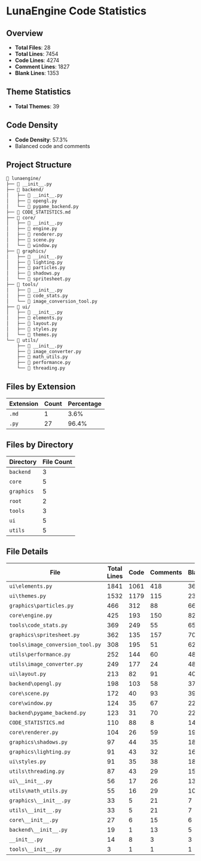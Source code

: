 # LunaEngine Code Statistics

## Overview

- **Total Files**: 28
- **Total Lines**: 7454
- **Code Lines**: 4274
- **Comment Lines**: 1827
- **Blank Lines**: 1353

## Theme Statistics

- **Total Themes**: 39

## Code Density

- **Code Density**: 57.3%
- Balanced code and comments

## Project Structure

```bash
📁 lunaengine/
├── 🐍 __init__.py
├── 📁 backend/
│   ├── 🐍 __init__.py
│   ├── 🐍 opengl.py
│   └── 🐍 pygame_backend.py
├── 📝 CODE_STATISTICS.md
├── 📁 core/
│   ├── 🐍 __init__.py
│   ├── 🐍 engine.py
│   ├── 🐍 renderer.py
│   ├── 🐍 scene.py
│   └── 🐍 window.py
├── 📁 graphics/
│   ├── 🐍 __init__.py
│   ├── 🐍 lighting.py
│   ├── 🐍 particles.py
│   ├── 🐍 shadows.py
│   └── 🐍 spritesheet.py
├── 📁 tools/
│   ├── 🐍 __init__.py
│   ├── 🐍 code_stats.py
│   └── 🐍 image_conversion_tool.py
├── 📁 ui/
│   ├── 🐍 __init__.py
│   ├── 🐍 elements.py
│   ├── 🐍 layout.py
│   ├── 🐍 styles.py
│   └── 🐍 themes.py
└── 📁 utils/
    ├── 🐍 __init__.py
    ├── 🐍 image_converter.py
    ├── 🐍 math_utils.py
    ├── 🐍 performance.py
    └── 🐍 threading.py
```

## Files by Extension

| Extension | Count | Percentage |
|-----------|-------|------------|
| `.md` | 1 | 3.6% |
| `.py` | 27 | 96.4% |

## Files by Directory

| Directory | File Count |
|-----------|------------|
| `backend` | 3 |
| `core` | 5 |
| `graphics` | 5 |
| `root` | 2 |
| `tools` | 3 |
| `ui` | 5 |
| `utils` | 5 |

## File Details

| File | Total Lines | Code | Comments | Blank | Size (KB) |
|------|------------|------|----------|-------|-----------|
| `ui\elements.py` | 1841 | 1061 | 418 | 362 | 71.8 |
| `ui\themes.py` | 1532 | 1179 | 115 | 238 | 56.0 |
| `graphics\particles.py` | 466 | 312 | 88 | 66 | 16.2 |
| `core\engine.py` | 425 | 193 | 150 | 82 | 16.0 |
| `tools\code_stats.py` | 369 | 249 | 55 | 65 | 15.1 |
| `graphics\spritesheet.py` | 362 | 135 | 157 | 70 | 13.3 |
| `tools\image_conversion_tool.py` | 308 | 195 | 51 | 62 | 12.7 |
| `utils\performance.py` | 252 | 144 | 60 | 48 | 9.1 |
| `utils\image_converter.py` | 249 | 177 | 24 | 48 | 9.4 |
| `ui\layout.py` | 213 | 82 | 91 | 40 | 7.2 |
| `backend\opengl.py` | 198 | 103 | 58 | 37 | 7.1 |
| `core\scene.py` | 172 | 40 | 93 | 39 | 5.4 |
| `core\window.py` | 124 | 35 | 67 | 22 | 3.9 |
| `backend\pygame_backend.py` | 123 | 31 | 70 | 22 | 3.9 |
| `CODE_STATISTICS.md` | 110 | 88 | 8 | 14 | 3.3 |
| `core\renderer.py` | 104 | 26 | 59 | 19 | 3.2 |
| `graphics\shadows.py` | 97 | 44 | 35 | 18 | 3.7 |
| `graphics\lighting.py` | 91 | 43 | 32 | 16 | 3.6 |
| `ui\styles.py` | 91 | 35 | 38 | 18 | 2.8 |
| `utils\threading.py` | 87 | 43 | 29 | 15 | 2.6 |
| `ui\__init__.py` | 56 | 17 | 26 | 13 | 1.9 |
| `utils\math_utils.py` | 55 | 16 | 29 | 10 | 2.0 |
| `graphics\__init__.py` | 33 | 5 | 21 | 7 | 1.1 |
| `utils\__init__.py` | 33 | 5 | 21 | 7 | 1.1 |
| `core\__init__.py` | 27 | 6 | 15 | 6 | 0.7 |
| `backend\__init__.py` | 19 | 1 | 13 | 5 | 0.6 |
| `__init__.py` | 14 | 8 | 3 | 3 | 0.3 |
| `tools\__init__.py` | 3 | 1 | 1 | 1 | 0.0 |
